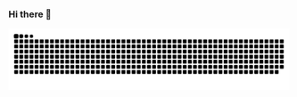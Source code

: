 ### Hi there 👋

<picture>
  <source media="(prefers-color-scheme: dark)" srcset="https://raw.githubusercontent.com/leoschopen/leoschopen/output/github-contribution-grid-snake-dark.svg">
  <source media="(prefers-color-scheme: light)" srcset="https://raw.githubusercontent.com/leoschopen/leoschopen/output/github-contribution-grid-snake.svg">
  <img alt="github contribution grid snake animation" src="https://raw.githubusercontent.com/leoschopen/leoschopen/output/github-contribution-grid-snake.svg">
</picture>